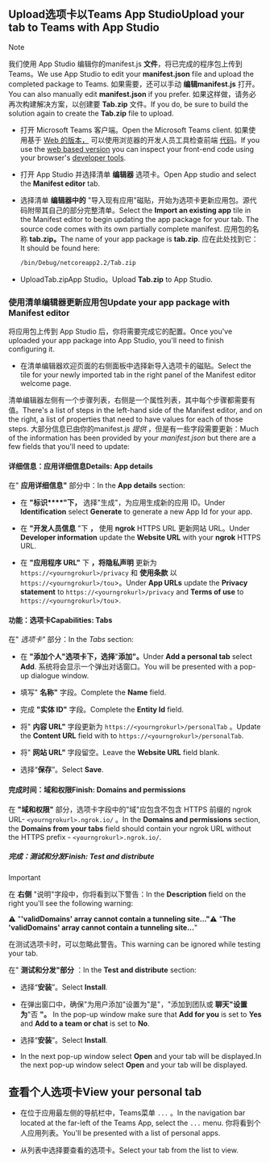 ## <a name="upload-your-tab-to-teams-with-app-studio"></a><span data-ttu-id="71515-101">Upload选项卡以Teams App Studio</span><span class="sxs-lookup"><span data-stu-id="71515-101">Upload your tab to Teams with App Studio</span></span>

>[!NOTE]
> <span data-ttu-id="71515-102">我们使用 App Studio 编辑你的manifest.js **文件**，将已完成的程序包上传到Teams。</span><span class="sxs-lookup"><span data-stu-id="71515-102">We use App Studio to edit your **manifest.json** file and upload the completed package to Teams.</span></span> <span data-ttu-id="71515-103">如果需要，还可以手动 **编辑manifest.js** 打开。</span><span class="sxs-lookup"><span data-stu-id="71515-103">You can also manually edit **manifest.json** if you prefer.</span></span> <span data-ttu-id="71515-104">如果这样做，请务必再次构建解决方案，以创建要 **Tab.zip** 文件。</span><span class="sxs-lookup"><span data-stu-id="71515-104">If you do, be sure to build the solution again to create the **Tab.zip** file to upload.</span></span>

- <span data-ttu-id="71515-105">打开 Microsoft Teams 客户端。</span><span class="sxs-lookup"><span data-stu-id="71515-105">Open the Microsoft Teams client.</span></span> <span data-ttu-id="71515-106">如果使用基于 [Web 的版本，](https://teams.microsoft.com) 可以使用浏览器的开发人员工具检查前端 [代码](~/tabs/how-to/developer-tools.md)。</span><span class="sxs-lookup"><span data-stu-id="71515-106">If you use the [web based version](https://teams.microsoft.com) you can inspect your front-end code using your browser's [developer tools](~/tabs/how-to/developer-tools.md).</span></span>

- <span data-ttu-id="71515-107">打开 App Studio 并选择清单 **编辑器** 选项卡。</span><span class="sxs-lookup"><span data-stu-id="71515-107">Open App studio and select the **Manifest editor** tab.</span></span>

- <span data-ttu-id="71515-108">选择清单 **编辑器中的** "导入现有应用"磁贴，开始为选项卡更新应用包。源代码附带其自己的部分完整清单。</span><span class="sxs-lookup"><span data-stu-id="71515-108">Select the **Import an existing app** tile in the Manifest editor to begin updating the app package for your tab. The source code comes with its own partially complete manifest.</span></span> <span data-ttu-id="71515-109">应用包的名称 **tab.zip。**</span><span class="sxs-lookup"><span data-stu-id="71515-109">The name of your app package is **tab.zip**.</span></span> <span data-ttu-id="71515-110">应在此处找到它：</span><span class="sxs-lookup"><span data-stu-id="71515-110">It should be found here:</span></span>

    ```bash
    /bin/Debug/netcoreapp2.2/Tab.zip
    ```

- <span data-ttu-id="71515-111">UploadTab.zipApp  Studio。</span><span class="sxs-lookup"><span data-stu-id="71515-111">Upload **Tab.zip** to App Studio.</span></span>

### <a name="update-your-app-package-with-manifest-editor"></a><span data-ttu-id="71515-112">使用清单编辑器更新应用包</span><span class="sxs-lookup"><span data-stu-id="71515-112">Update your app package with Manifest editor</span></span>

<span data-ttu-id="71515-113">将应用包上传到 App Studio 后，你将需要完成它的配置。</span><span class="sxs-lookup"><span data-stu-id="71515-113">Once you've uploaded your app package into App Studio, you'll need to finish configuring it.</span></span>

- <span data-ttu-id="71515-114">在清单编辑器欢迎页面的右侧面板中选择新导入选项卡的磁贴。</span><span class="sxs-lookup"><span data-stu-id="71515-114">Select the tile for your newly imported tab in the right panel of the Manifest editor welcome page.</span></span>

<span data-ttu-id="71515-115">清单编辑器左侧有一个步骤列表，右侧是一个属性列表，其中每个步骤都需要有值。</span><span class="sxs-lookup"><span data-stu-id="71515-115">There's a list of steps in the left-hand side of the Manifest editor, and on the right, a list of properties that need to have values for each of those steps.</span></span> <span data-ttu-id="71515-116">大部分信息已由你的manifest.js *提供* ，但是有一些字段需要更新：</span><span class="sxs-lookup"><span data-stu-id="71515-116">Much of the information has been provided by your *manifest.json* but there are a few fields that you'll need to update:</span></span>

#### <a name="details-app-details"></a><span data-ttu-id="71515-117">详细信息：应用详细信息</span><span class="sxs-lookup"><span data-stu-id="71515-117">Details: App details</span></span>

<span data-ttu-id="71515-118">在" **应用详细信息"** 部分中：</span><span class="sxs-lookup"><span data-stu-id="71515-118">In the **App details** section:</span></span>

- <span data-ttu-id="71515-119">在 **"标识\*\*\*\*"下，** 选择"生成"，为应用生成新的应用 ID。</span><span class="sxs-lookup"><span data-stu-id="71515-119">Under **Identification** select **Generate** to generate a new App Id for your app.</span></span>

- <span data-ttu-id="71515-120">在 **"开发人员信息** "下 **，** 使用 **ngrok** HTTPS URL 更新网站 URL。</span><span class="sxs-lookup"><span data-stu-id="71515-120">Under **Developer information** update the **Website URL** with your **ngrok** HTTPS URL.</span></span>

- <span data-ttu-id="71515-121">在 **"应用程序 URL"** 下 **，将隐私声明** 更新为 `https://<yourngrokurl>/privacy` 和 **使用条款** 以 `https://<yourngrokurl>/tou`>。</span><span class="sxs-lookup"><span data-stu-id="71515-121">Under **App URLs** update the **Privacy statement** to `https://<yourngrokurl>/privacy` and **Terms of use** to `https://<yourngrokurl>/tou`>.</span></span>

#### <a name="capabilities-tabs"></a><span data-ttu-id="71515-122">功能：选项卡</span><span class="sxs-lookup"><span data-stu-id="71515-122">Capabilities: Tabs</span></span>

<span data-ttu-id="71515-123">在" *选项卡"* 部分：</span><span class="sxs-lookup"><span data-stu-id="71515-123">In the *Tabs* section:</span></span>

- <span data-ttu-id="71515-124">在 **"添加个人"选项卡下，选择**"**添加"。**</span><span class="sxs-lookup"><span data-stu-id="71515-124">Under **Add a personal tab** select **Add**.</span></span> <span data-ttu-id="71515-125">系统将会显示一个弹出对话窗口。</span><span class="sxs-lookup"><span data-stu-id="71515-125">You will be presented with a pop-up dialogue window.</span></span>

- <span data-ttu-id="71515-126">填写" **名称"** 字段。</span><span class="sxs-lookup"><span data-stu-id="71515-126">Complete the **Name** field.</span></span>

- <span data-ttu-id="71515-127">完成 **"实体 ID"** 字段。</span><span class="sxs-lookup"><span data-stu-id="71515-127">Complete the **Entity Id** field.</span></span>

- <span data-ttu-id="71515-128">将" **内容 URL"** 字段更新为 `https://<yourngrokurl>/personalTab` 。</span><span class="sxs-lookup"><span data-stu-id="71515-128">Update the **Content URL** field with to `https://<yourngrokurl>/personalTab`.</span></span>

- <span data-ttu-id="71515-129">将" **网站 URL"** 字段留空。</span><span class="sxs-lookup"><span data-stu-id="71515-129">Leave the **Website URL** field blank.</span></span>

- <span data-ttu-id="71515-130">选择“**保存**”。</span><span class="sxs-lookup"><span data-stu-id="71515-130">Select **Save**.</span></span>

#### <a name="finish-domains-and-permissions"></a><span data-ttu-id="71515-131">完成时间：域和权限</span><span class="sxs-lookup"><span data-stu-id="71515-131">Finish: Domains and permissions</span></span>

<span data-ttu-id="71515-132">在 **"域和权限"** 部分，选项卡字段中的"域"应包含不包含 HTTPS 前缀的 ngrok URL- `<yourngrokurl>.ngrok.io/` 。</span><span class="sxs-lookup"><span data-stu-id="71515-132">In the **Domains and permissions** section, the **Domains from your tabs** field should contain your ngrok URL without the HTTPS prefix - `<yourngrokurl>.ngrok.io/`.</span></span>

##### <a name="finish-test-and-distribute"></a><span data-ttu-id="71515-133">完成：测试和分发</span><span class="sxs-lookup"><span data-stu-id="71515-133">Finish: Test and distribute</span></span>

>[!IMPORTANT]
><span data-ttu-id="71515-134">在 **右侧** "说明"字段中，你将看到以下警告：</span><span class="sxs-lookup"><span data-stu-id="71515-134">In the **Description** field on the right you'll see the following warning:</span></span>
>
><span data-ttu-id="71515-135">&#9888; "**'validDomains' array cannot contain a tunneling site..."**</span><span class="sxs-lookup"><span data-stu-id="71515-135">&#9888; "**The 'validDomains' array cannot contain a tunneling site...**"</span></span>
>
><span data-ttu-id="71515-136">在测试选项卡时，可以忽略此警告。</span><span class="sxs-lookup"><span data-stu-id="71515-136">This warning can be ignored while testing your tab.</span></span>

<span data-ttu-id="71515-137">在" **测试和分发"部分** ：</span><span class="sxs-lookup"><span data-stu-id="71515-137">In the **Test and distribute** section:</span></span>

- <span data-ttu-id="71515-138">选择“**安装**”。</span><span class="sxs-lookup"><span data-stu-id="71515-138">Select **Install**.</span></span>

- <span data-ttu-id="71515-139">在弹出窗口中，确保"为用户添加"设置为"是"，"添加到团队或 **聊天"设置为**"否 **"。** </span><span class="sxs-lookup"><span data-stu-id="71515-139">In the pop-up window make sure that **Add for you** is set to **Yes** and **Add to a team or chat** is set to **No**.</span></span>

- <span data-ttu-id="71515-140">选择“**安装**”。</span><span class="sxs-lookup"><span data-stu-id="71515-140">Select **Install**.</span></span>

- <span data-ttu-id="71515-141">In the next pop-up window select **Open** and your tab will be displayed.</span><span class="sxs-lookup"><span data-stu-id="71515-141">In the next pop-up window select **Open** and your tab will be displayed.</span></span>

## <a name="view-your-personal-tab"></a><span data-ttu-id="71515-142">查看个人选项卡</span><span class="sxs-lookup"><span data-stu-id="71515-142">View your personal tab</span></span>

- <span data-ttu-id="71515-143">在位于应用最左侧的导航栏中，Teams菜单 `...` 。</span><span class="sxs-lookup"><span data-stu-id="71515-143">In the navigation bar located at the far-left of the Teams App, select the `...` menu.</span></span> <span data-ttu-id="71515-144">你将看到个人应用列表。</span><span class="sxs-lookup"><span data-stu-id="71515-144">You'll be presented with a list of personal apps.</span></span>

- <span data-ttu-id="71515-145">从列表中选择要查看的选项卡。</span><span class="sxs-lookup"><span data-stu-id="71515-145">Select your tab from the list to view.</span></span>

